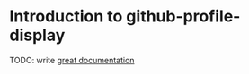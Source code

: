 # Introduction to github-profile-display

TODO: write [great documentation](http://jacobian.org/writing/what-to-write/)
